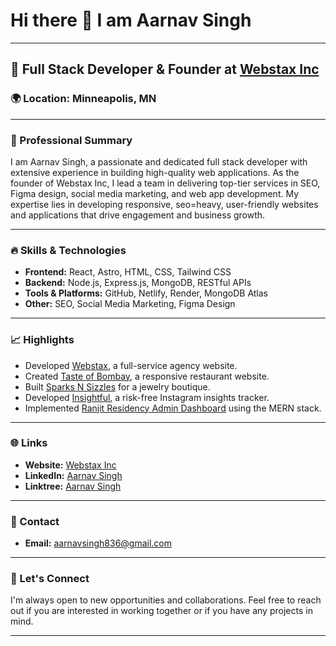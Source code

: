 # Hi there 👋 I am Aarnav Singh
---

## 🌟 Full Stack Developer & Founder at [Webstax Inc](https://webstaxx.netlify.app/)

### 🌍 Location: Minneapolis, MN

---

### 💼 Professional Summary
I am Aarnav Singh, a passionate and dedicated full stack developer with extensive experience in building high-quality web applications. As the founder of Webstax Inc, I lead a team in delivering top-tier services in SEO, Figma design, social media marketing, and web app development. My expertise lies in developing responsive, seo=heavy, user-friendly websites and applications that drive engagement and business growth.

---

### 🔥 Skills & Technologies
- **Frontend:** React, Astro, HTML, CSS, Tailwind CSS
- **Backend:** Node.js, Express.js, MongoDB, RESTful APIs
- **Tools & Platforms:** GitHub, Netlify, Render, MongoDB Atlas
- **Other:** SEO, Social Media Marketing, Figma Design

---

### 📈 Highlights
- Developed [Webstax](https://github.com/aarnav1729/webstax), a full-service agency website.
- Created [Taste of Bombay](https://github.com/aarnav1729/tasteofbombay), a responsive restaurant website.
- Built [Sparks N Sizzles](https://github.com/aarnav1729/SnSLandingPage) for a jewelry boutique.
- Developed [Insightful](https://github.com/aarnav1729/insightful), a risk-free Instagram insights tracker.
- Implemented [Ranjit Residency Admin Dashboard](https://github.com/aarnav1729/ranjit-residency-admin) using the MERN stack.

---

### 🌐 Links
- **Website:** [Webstax Inc](https://webstaxx.netlify.app/)
- **LinkedIn:** [Aarnav Singh](https://www.linkedin.com/in/aarnavsinghh)
- **Linktree:** [Aarnav Singh](https://linktr.ee/aarnavsingh)

---

### 📧 Contact
- **Email:** [aarnavsingh836@gmail.com](mailto:aarnavsingh836@gmail.com)

---

### 👥 Let's Connect
I'm always open to new opportunities and collaborations. Feel free to reach out if you are interested in working together or if you have any projects in mind.

---
